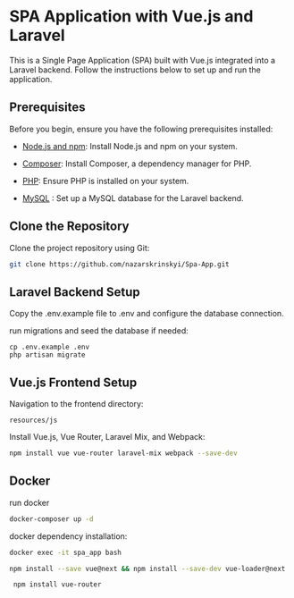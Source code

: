 # SPA Application with Vue.js and Laravel

This is a Single Page Application (SPA) built with Vue.js integrated into a Laravel backend. Follow the instructions below to set up and run the application.

## Prerequisites

Before you begin, ensure you have the following prerequisites installed:

- [Node.js and npm](https://nodejs.org/): Install Node.js and npm on your system.

- [Composer](https://getcomposer.org/): Install Composer, a dependency manager for PHP.

- [PHP](https://www.php.net/): Ensure PHP is installed on your system.

- [MySQL](https://www.mysql.com/) : Set up a MySQL database for the Laravel backend.

## Clone the Repository

Clone the project repository using Git:

```bash
git clone https://github.com/nazarskrinskyi/Spa-App.git
```


## Laravel Backend Setup

Copy the .env.example file to .env and configure the database connection.

run migrations and seed the database if needed:


    cp .env.example .env
    php artisan migrate

## Vue.js Frontend Setup

Navigation to the frontend directory:

    resources/js
Install Vue.js, Vue Router, Laravel Mix, and Webpack:
```bash
npm install vue vue-router laravel-mix webpack --save-dev
```

## Docker
run docker
```bash
docker-composer up -d
```
docker dependency installation:
```bash
docker exec -it spa_app bash
```
```bash
npm install --save vue@next && npm install --save-dev vue-loader@next
```
```bash
 npm install vue-router
```
